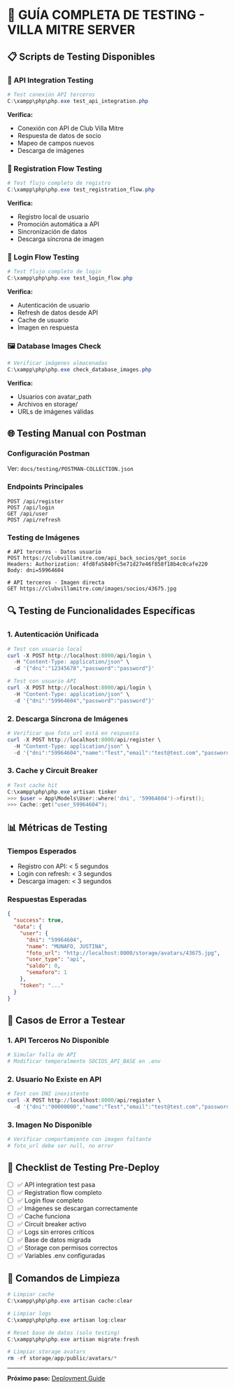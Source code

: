 # 🧪 GUÍA COMPLETA DE TESTING - VILLA MITRE SERVER

## 📋 Scripts de Testing Disponibles

### **🔌 API Integration Testing**
```powershell
# Test conexión API terceros
C:\xampp\php\php.exe test_api_integration.php
```
**Verifica:**
- Conexión con API de Club Villa Mitre
- Respuesta de datos de socio
- Mapeo de campos nuevos
- Descarga de imágenes

### **👤 Registration Flow Testing**
```powershell
# Test flujo completo de registro
C:\xampp\php\php.exe test_registration_flow.php
```
**Verifica:**
- Registro local de usuario
- Promoción automática a API
- Sincronización de datos
- Descarga síncrona de imagen

### **🔐 Login Flow Testing**
```powershell
# Test flujo completo de login
C:\xampp\php\php.exe test_login_flow.php
```
**Verifica:**
- Autenticación de usuario
- Refresh de datos desde API
- Cache de usuario
- Imagen en respuesta

### **🖼️ Database Images Check**
```powershell
# Verificar imágenes almacenadas
C:\xampp\php\php.exe check_database_images.php
```
**Verifica:**
- Usuarios con avatar_path
- Archivos en storage/
- URLs de imágenes válidas

## 🌐 Testing Manual con Postman

### **Configuración Postman**
Ver: `docs/testing/POSTMAN-COLLECTION.json`

### **Endpoints Principales**
```
POST /api/register
POST /api/login
GET /api/user
POST /api/refresh
```

### **Testing de Imágenes**
```
# API terceros - Datos usuario
POST https://clubvillamitre.com/api_back_socios/get_socio
Headers: Authorization: 4fd8fa5840fc5e71d27e46f858f18b4c0cafe220
Body: dni=59964604

# API terceros - Imagen directa
GET https://clubvillamitre.com/images/socios/43675.jpg
```

## 🔍 Testing de Funcionalidades Específicas

### **1. Autenticación Unificada**
```powershell
# Test con usuario local
curl -X POST http://localhost:8000/api/login \
  -H "Content-Type: application/json" \
  -d '{"dni":"12345678","password":"password"}'

# Test con usuario API
curl -X POST http://localhost:8000/api/login \
  -H "Content-Type: application/json" \
  -d '{"dni":"59964604","password":"password"}'
```

### **2. Descarga Síncrona de Imágenes**
```powershell
# Verificar que foto_url está en respuesta
curl -X POST http://localhost:8000/api/register \
  -H "Content-Type: application/json" \
  -d '{"dni":"59964604","name":"Test","email":"test@test.com","password":"password"}'
```

### **3. Cache y Circuit Breaker**
```powershell
# Test cache hit
C:\xampp\php\php.exe artisan tinker
>>> $user = App\Models\User::where('dni', '59964604')->first();
>>> Cache::get("user_59964604");
```

## 📊 Métricas de Testing

### **Tiempos Esperados**
- Registro con API: < 5 segundos
- Login con refresh: < 3 segundos
- Descarga imagen: < 3 segundos

### **Respuestas Esperadas**
```json
{
  "success": true,
  "data": {
    "user": {
      "dni": "59964604",
      "name": "MUNAFO, JUSTINA",
      "foto_url": "http://localhost:8000/storage/avatars/43675.jpg",
      "user_type": "api",
      "saldo": 0,
      "semaforo": 1
    },
    "token": "..."
  }
}
```

## 🚨 Casos de Error a Testear

### **1. API Terceros No Disponible**
```powershell
# Simular falla de API
# Modificar temporalmente SOCIOS_API_BASE en .env
```

### **2. Usuario No Existe en API**
```powershell
# Test con DNI inexistente
curl -X POST http://localhost:8000/api/register \
  -d '{"dni":"00000000","name":"Test","email":"test@test.com","password":"password"}'
```

### **3. Imagen No Disponible**
```powershell
# Verificar comportamiento con imagen faltante
# foto_url debe ser null, no error
```

## 📝 Checklist de Testing Pre-Deploy

- [ ] ✅ API integration test pasa
- [ ] ✅ Registration flow completo
- [ ] ✅ Login flow completo
- [ ] ✅ Imágenes se descargan correctamente
- [ ] ✅ Cache funciona
- [ ] ✅ Circuit breaker activo
- [ ] ✅ Logs sin errores críticos
- [ ] ✅ Base de datos migrada
- [ ] ✅ Storage con permisos correctos
- [ ] ✅ Variables .env configuradas

## 🔧 Comandos de Limpieza

```powershell
# Limpiar cache
C:\xampp\php\php.exe artisan cache:clear

# Limpiar logs
C:\xampp\php\php.exe artisan log:clear

# Reset base de datos (solo testing)
C:\xampp\php\php.exe artisan migrate:fresh

# Limpiar storage avatars
rm -rf storage/app/public/avatars/*
```

---
**Próximo paso:** [Deployment Guide](../deployment/APACHE-DEPLOY.md)
